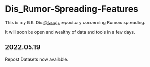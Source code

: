 # Dis_Rumor-Spreading-Features
This is my B.E. Dis.[@lzuqjz](https://github.com/lzuqjz) repository concerning Rumors spreading.

It will soon be open and wealthy of data and tools in a few days.

## 2022.05.19
Repost Datasets now available.
